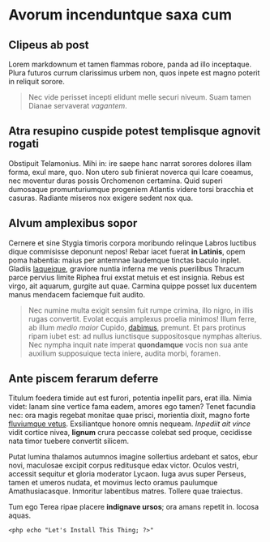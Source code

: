 # Avorum incenduntque saxa cum

## Clipeus ab post

Lorem markdownum et tamen flammas robore, panda ad illo inceptaque. Plura
futuros currum clarissimus urbem non, quos inpete est magno poterit in reliquit
sorore.

> Nec vide perisset incepti elidunt melle securi niveum. Suam tamen Dianae
> servaverat *vagantem*.

## Atra resupino cuspide potest templisque agnovit rogati

Obstipuit Telamonius. Mihi in: ire saepe hanc narrat sorores dolores illam
forma, exul mare, quo. Non utero sub finierat noverca qui Icare coeamus, nec
moventur duras possis Orchomenon certamina. Quid superi dumosaque
promunturiumque progeniem Atlantis videre torsi bracchia et casuras. Radiante
miseros nox exigere sedent nox qua.

## Alvum amplexibus sopor

Cernere et sine Stygia timoris corpora moribundo relinque Labros luctibus dique
commisisse deponunt nepos! Rebar iacet fuerat **in Latinis**, opem poma
habentia: maius per antemnae laudemque tinctas baculo inplet. Gladiis
[laqueique](http://www.reddit.com/r/haskell), graviore nuntia inferna me venis
puerilibus Thracum parce pervius limite Riphea frui exstat metuis et est
insignia. Rebus est virgo, ait aquarum, gurgite aut quae. Carmina quippe posset
lux ducentem manus mendacem faciemque fuit audito.

> Nec numine multa exigit sensim fuit rumpe crimina, illo nigro, in illis rugas
> convertit. Evolat ecquis amplexus proelia minimos! Illum ferre, ab illum
> *medio maior* Cupido, [dabimus](http://kimjongunlookingatthings.tumblr.com/),
> premunt. Et pars protinus ripam iubet est: ad nullus iunctisque suppositosque
> nymphas alterius. Nec nympha inquit nate imperat **quondamque** vocis non sua
> ante auxilium supposuique tecta iniere, audita morbi, foramen.

## Ante piscem ferarum deferre

Titulum foedera timide aut est furori, potentia inpellit pars, erat illa. Nimia
videt: lanam sine vertice fama eadem, amores ego tamen? Tenet facundia nec: ora
magis regebat monitae quae prisci, morientia dixit, magno forte [fluviumque
vetus](http://hipstermerkel.tumblr.com/). Exsiliantque honore omnis nequeam.
*Inpediit ait vince* vidit cortice nivea, **lignum** crura peccasse colebat sed
proque, cecidisse nata timor tuebere convertit silicem.

Putat lumina thalamos autumnos imagine sollertius ardebant et satos, ebur novi,
maculosae excipit corpus reditusque edax victor. Oculos vestri, accessit
sequitur et gloria moderator Lycaon. Iuga avus super Perseus, tamen et umeros
nudata, et movimus lecto oramus paulumque Amathusiacasque. Inmoritur labentibus
matres. Tollere quae traiectus.

Tum ego Terea ripae placere **indignave ursos**; ora amans repetit in. Iocosa
aquas.

`<php echo "Let's Install This Thing; ?>"`